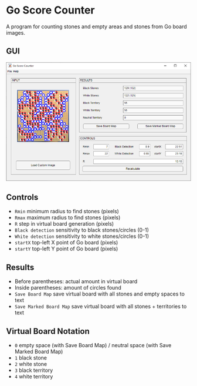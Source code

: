 # Go Score Counter
A program for counting stones and empty areas and stones from Go board images.

## GUI
![Go Score Counter GUI](GUI.png)

## Controls
- `Rmin` minimum radius to find stones (pixels)
- `Rmax` maximum radius to find stones (pixels)
- `R` step in virtual board generation (pixels)
- `Black detection` sensitivity to black stones/circles (0-1)
- `White detection` sensitivity to white stones/circles (0-1)
- `startX` top-left X point of Go board (pixels)
- `startY` top-left Y point of Go board (pixels)

## Results
- Before parentheses: actual amount in virtual board
- Inside parentheses: amount of circles found
- `Save Board Map` save virtual board with all stones and empty spaces to text
- `Save Marked Board Map` save virtual board with all stones + territories to text

## Virtual Board Notation
- `0` empty space (with Save Board Map) / neutral space (with Save Marked Board Map)
- `1` black stone
- `2` white stone
- `3` black territory
- `4` white territory
